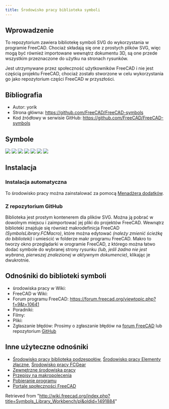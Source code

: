 ```yaml
---
title: Środowisko pracy biblioteka symboli
---
```

## Wprowadzenie

To repozytorium zawiera bibliotekę symboli SVG do wykorzystania w programie FreeCAD. Chociaż składają się one z prostych plików SVG, więc mogą być również importowane wewnątrz dokumentu 3D, są one przede wszystkim przeznaczone do użytku na stronach rysunków.

Jest utrzymywane przez społeczność użytkowników FreeCAD i nie jest częścią projektu FreeCAD, chociaż zostało stworzone w celu wykorzystania go jako repozytorium części FreeCAD w przyszłości.

## Bibliografia

* Autor: yorik
* Strona główna: <https://github.com/FreeCAD/FreeCAD-symbols>
* Kod źródłowy w serwisie GitHub: <https://github.com/FreeCAD/FreeCAD-symbols>

## Symbole

![](/images/CompassRose.svg)
![](/images/FirstAngleProjection.svg)
![](/images/ThirdAngleProjection.svg)
![](/images/SectionMark01.png)
![](/images/SectionMark02.png)
![](/images/SectionMark03.png)
![](/images/SectionMark04.png)

## Instalacja

### Instalacja automatyczna

To środowisko pracy można zainstalować za pomocą [Menadżera dodatków](/Std_AddonMgr/pl "Std AddonMgr/pl").

### Z repozytorium GitHub

Biblioteka jest prostym kontenerem dla plików SVG. Można ją pobrać w dowolnym miejscu i zaimportować jej pliki do projektów FreeCAD. Wewnątrz biblioteki znajduje się również makrodefinicja FreeCAD *(SymbolsLibrary.FCMacro)*, które można edytować *(należy zmienić ścieżkę do biblioteki)* i umieścić w folderze makr programu FreeCAD. Makro to tworzy okno przeglądarki w orogramie FreeCAD, z którego można łatwo dodać symbole do wybranej strony rysunku *(lub, jeśli żadna nie jest wybrana, pierwszej znalezionej w aktywnym dokumencie)*, klikając je dwukrotnie.

## Odnośniki do biblioteki symboli

* środowiska pracy w Wiki:
* FreeCAD w Wiki:
* Forum programu FreeCAD: <https://forum.freecad.org/viewtopic.php?f=9&t=10641>
* Poradniki:
* Filmy:
* Pliki:
* Zgłaszanie błędów: Prosimy o zgłaszanie błędów na [forum FreeCAD](https://forum.freecad.org/index.php) lub repozytorium [GitHub](https://github.com/FreeCAD/FreeCAD-symbols/issues)

## Inne użyteczne odnośniki

* [Środowisko pracy biblioteka podzespołów](/Parts_Library_Workbench/pl "Parts Library Workbench/pl"), [Środowisko pracy Elementy złączne](/Fasteners_Workbench/pl "Fasteners Workbench/pl"), [Środowisko pracy FCGear](/FCGear_Workbench/pl "FCGear Workbench/pl")
* [Zewnętrzne środowiska pracy](/External_workbenches/pl "External workbenches/pl")
* [Przepisy na makropolecenia](/Macros_recipes/pl "Macros recipes/pl")
* [Pobieranie programu](/Download/pl "Download/pl")
* [Portale społeczności FreeCAD](/FreeCAD_Community_Portal/pl "FreeCAD Community Portal/pl")

Retrieved from "<http://wiki.freecad.org/index.php?title=Symbols_Library_Workbench/pl&oldid=1491884>"